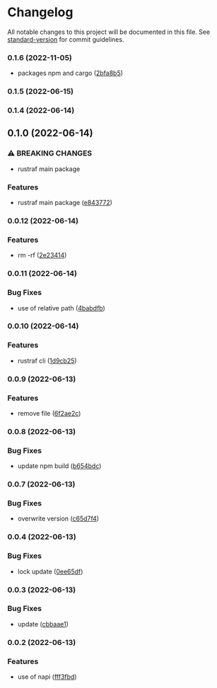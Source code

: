 # Changelog

All notable changes to this project will be documented in this file. See [standard-version](https://github.com/conventional-changelog/standard-version) for commit guidelines.

### 0.1.6 (2022-11-05)


* packages npm and cargo ([2bfa8b5](https://github.com/stijnvanhulle/rustraf/commit/2bfa8b5008b04a5c96cc9fc45b7d899ee25b4e48))

### 0.1.5 (2022-06-15)

### 0.1.4 (2022-06-14)

## 0.1.0 (2022-06-14)


### ⚠ BREAKING CHANGES

* rustraf main package

### Features

* rustraf main package ([e843772](https://github.com/stijnvanhulle/rustraf/commit/e84377230dd6a006635244b0658184cf3cdaecbd))

### 0.0.12 (2022-06-14)


### Features

* rm -rf ([2e23414](https://github.com/stijnvanhulle/rustraf/commit/2e23414ca7885ed28728c83e0b7c0724944bca10))

### 0.0.11 (2022-06-14)


### Bug Fixes

* use of relative path ([4babdfb](https://github.com/stijnvanhulle/rustraf/commit/4babdfbb9f53c116a9308cdc21b7ff6c018688c9))

### 0.0.10 (2022-06-14)


### Features

* rustraf cli ([1d9cb25](https://github.com/stijnvanhulle/rustraf/commit/1d9cb251eafcde7cb8e18869ba10128606b26314))

### 0.0.9 (2022-06-13)


### Features

* remove file ([6f2ae2c](https://github.com/stijnvanhulle/rustraf/commit/6f2ae2c35518c9b6436dddaa27c8c884c3f5b719))

### 0.0.8 (2022-06-13)


### Bug Fixes

* update npm build ([b654bdc](https://github.com/stijnvanhulle/rustraf/commit/b654bdc049f65eec9d9d6ca50ad1f9d67d05a945))

### 0.0.7 (2022-06-13)


### Bug Fixes

* overwrite version ([c65d7f4](https://github.com/stijnvanhulle/rustraf/commit/c65d7f4efabfbbdd5579c2249f9d38aba92b1e63))

### 0.0.4 (2022-06-13)


### Bug Fixes

* lock update ([0ee65df](https://github.com/stijnvanhulle/rustraf/commit/0ee65dfbb6612f81aca8b45369c6f9f7911c9c04))

### 0.0.3 (2022-06-13)


### Bug Fixes

* update ([cbbaae1](https://github.com/stijnvanhulle/rustraf/commit/cbbaae1bee401044c1222b7ad8b122a29b5ed886))

### 0.0.2 (2022-06-13)

### Features

- use of napi ([fff3fbd](https://github.com/stijnvanhulle/rustraf/commit/fff3fbd4be3eb518b95d4eed5503827f3c07b8d7))
